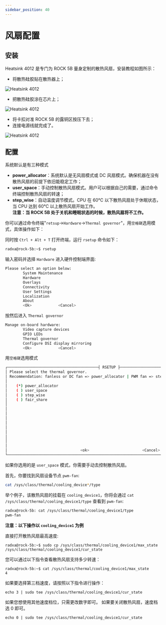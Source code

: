 ```yaml
---
sidebar_position: 40
---
```


# 风扇配置

## 安装

Heatsink 4012 是专门为 ROCK 5B 量身定制的散热风扇，安装教程如图所示：

- 将散热硅胶贴在散热器上；

![Heatsink 4012](/img/rock5b/heatsink4012-use-1.webp)

- 把散热硅胶涂在芯片上；

![Heatsink 4012](/img/rock5b/heatsink4012-use-2.webp)

- 将卡扣对准 ROCK 5B 的露铜区按压下去；
- 连接电源线就完成了。

![Heatsink 4012](/img/rock5b/heatsink4012-use-3.webp)

## 配置

系统默认是有三种模式

- **power_allocator**：系统默认是无风扇模式或 DC 风扇模式。确保机器在没有散热风扇的前提下依旧能稳定工作；
- **user_space**：手动控制散热风扇模式。用户可以根据自己的需要，通过命令终端控制散热风扇的转速；
- **step_wise**：自动温度调节模式。CPU 在 60℃ 以下散热风扇处于休眠状态，当 CPU 达到 60℃ 以上散热风扇开始工作。  
  **注意：当 ROCK 5B 处于关机和睡眠状态的时候，散热风扇将不工作。**

你可以通过命令终端"`retsup`->`Hardware`->`Thermal governor`"，用`空格键`选用模式，具体操作如下：

同时按 `Ctrl + Alt + T` 打开终端，运行 `rsetup` 命令如下：

```bash
radxa@rock-5b:~$ rsetup
```

输入密码并选择 `Hardware` 进入硬件控制端界面:

```bash
Please select an option below:
        System Maintenance
        Hardware
        Overlays
        Connectivity
        User Settings
        Localization
        About
        <Ok>            <Cancel>
```

按然后进入 `Thermal governor`

```bash
Manage on-board hardware:
        Video capture devices
        GPIO LEDs
        Thermal governor
        Configure DSI display mirroring
        <Ok>            <Cancel>
```

用`空格键`选用模式

```bash
┌─────────────────────────────────────────┤ RSETUP ├───────────────────────────────────────────────┐
│ Please select the thermal governor.                                                              │
│ Recommendation: fanless or DC fan => power_allocator | PWM fan => step_wise                      │
│                                                                                                  │
│    (*) power_allocator                                                                           │
│    ( ) user_space                                                                                │
│    ( ) step_wise                                                                                 │
│    ( ) fair_share                                                                                │
│                                                                                                  │
│                                                                                                  │
│                                                                                                  │
│                                                                                                  │
│                                                                                                  │
│                                                                                                  │
│                                                                                                  │
│                                                                                                  │
│                                                                                                  │
│                                                                                                  │
│                                 <ok>                        <Cancel>                             │
└──────────────────────────────────────────────────────────────────────────────────────────────────│
```

如果你选用的是 `user_space` 模式，你需要手动去控制散热风扇。

首先，你要找到风扇设备节点 `pwm-fan`:

```bash
cat /sys/class/thermal/cooling_device*/type
```

举个例子，该散热风扇的挂载在 `cooling_device1`，你将会通过 `cat /sys/class/thermal/cooling_device1/type` 查看到 `pwm-fan`:

```bash
radxa@rock-5b: cat /sys/class/thermal/cooling_device1/type
pwm-fan
```

**注意：以下操作以 `cooling_device1` 为例**

直接打开散热风扇最高速度:

```
radxa@rock-5b:~$ sudo cp /sys/class/thermal/cooling_device1/max_state /sys/class/thermal/cooling_device1/cur_state
```

您可以通过以下指令查看散热风扇支持多少转速：

```
radxa@rock-5b:~$ cat /sys/class/thermal/cooling_device1/max_state
4
```

如果要选择第三档速度，请按照以下指令进行操作：

```
echo 3 | sudo tee /sys/class/thermal/cooling_device1/cur_state
```

如果您想使用其他速度档位，只需更改数字即可。 如果要关闭散热风扇，速度档选 0 即可。

```
echo 0 | sudo tee /sys/class/thermal/cooling_device1/cur_state
```
